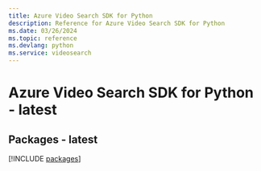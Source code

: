 ```yaml
---
title: Azure Video Search SDK for Python
description: Reference for Azure Video Search SDK for Python
ms.date: 03/26/2024
ms.topic: reference
ms.devlang: python
ms.service: videosearch
---
```

# Azure Video Search SDK for Python - latest
## Packages - latest
[!INCLUDE [packages](video-search-index.md)]